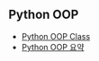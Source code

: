 ## Python OOP
* [Python OOP Class](https://www.inflearn.com/course/%ED%83%80%EC%9E%85-%ED%8C%8C%EC%9D%B4%EC%8D%AC)
* [Python OOP 요약](https://velog.io/@hersheythings/pythonoop)
